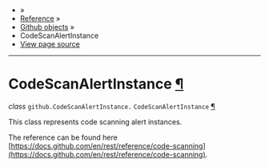 - »
- [Reference](https://pygithub.readthedocs.io/en/stable/reference.html) »
- [Github objects](https://pygithub.readthedocs.io/en/stable/github_objects.html) »
- CodeScanAlertInstance
- [View page source](https://pygithub.readthedocs.io/en/stable/_sources/github_objects/CodeScanAlertInstance.rst.txt)

* * *

# CodeScanAlertInstance [¶](https://pygithub.readthedocs.io/en/stable/github_objects/CodeScanAlertInstance.html\#codescanalertinstance "Permalink to this headline")

_class_ `github.CodeScanAlertInstance.` `CodeScanAlertInstance` [¶](https://pygithub.readthedocs.io/en/stable/github_objects/CodeScanAlertInstance.html#github.CodeScanAlertInstance.CodeScanAlertInstance "Permalink to this definition")

This class represents code scanning alert instances.

The reference can be found here
[https://docs.github.com/en/rest/reference/code-scanning](https://docs.github.com/en/rest/reference/code-scanning).